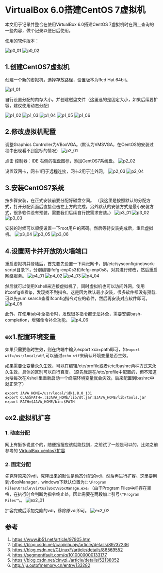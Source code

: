 # **VirtualBox 6.0搭建CentOS 7虚拟机**

本文用于记录并整合在使用VirtualBox 6.0搭建CentOS 7虚拟机时在网上查询的一些内容，做个记录以便日后使用。

使用的软件版本：

![p0_01](images/01/p0_01.png)
![p0_02](images/01/p0_02.png)

## **1.创建CentOS7虚拟机**

创建一个新的虚拟机，选择存放路径，设置版本为Red Hat 64bit。

![p1_01](images/01/p1_01.png)

自行设置分配的内存大小，并创建磁盘文件（这里选的是固定大小，如果后续要扩容，建议使用动态分配）

![p1_02](images/01/p1_02.png)
![p1_03](images/01/p1_03.png)
![p1_04](images/01/p1_04.png)
![p1_05](images/01/p1_05.png)
![p1_06](images/01/p1_06.png)

## **2.修改虚拟机配置**

调整Graphics Controller为VBoxVGA。(默认为VMSVGA，在CentOS的安装过程中出现看不到鼠标的情况）
![p2_01](images/01/p2_01.png)

点击 控制器：IDE 右侧的磁盘图标，添加CentOS7系统盘。
![p2_02](images/01/p2_02.png)

设置双网卡，网卡1用于远程连接，网卡2用于连外网。
![p2_03](images/01/p2_03.png)
![p2_04](images/01/p2_04.png)

## **3.安装CentOS7系统**

按步骤安装，在正式安装前要分配好磁盘空间。
（我这里是按照默认的分配方式，打开分配页面后直接点击左上方的完成。另外默认的安装方式是最小安装方式，很多软件没有预装，需要我们后续自行按需求安装。）
![p3_01](images/01/p3_01.png)
![p3_02](images/01/p3_02.png)
![p3_03](images/01/p3_03.png)

安装的时候可以顺便设置一下root用户的密码。然后等待安装完成后，重启虚拟机。
![p3_04](images/01/p3_04.png)
![p3_05](images/01/p3_05.png)
![p3_06](images/01/p3_06.png)

## **4.设置网卡并开放防火墙端口**

重启虚拟机并登陆后，首先要先设置一下两张网卡，到/etc/sysconfig/network-script目录下，分别编辑ifcfg-enp0s3和ifcfg-enp0s8，对其进行修改，然后重启网络服务。
![p4_01](images/01/p4_01.png)
![p4_02](images/01/p4_02.png)
![p4_03](images/01/p4_03.png)
![p4_04](images/01/p4_04.png)

然后就可以使用Xshell来连接虚拟机了，同时虚拟机也可以访问外网。使用ifconfig查看ip，发现找不到指令。这是因为默认最小安装，很多软件都没有预载,可以先yum search查看ifconfig指令对应的软件，然后再安装对应软件即可。
![p4_05](images/01/p4_05.png)

此外，在使用tab补全指令时，发现很多指令都无法补全，需要安装bash-completion，增强命令补全功能。
![p4_06](images/01/p4_06.png)

## **ex1.配置环境变量**

如果只需要临时生效，则在终端中输入export xxx=path即可，如```export wtf=/usr/local/wtf```,可以通过```echo wtf```来确认环境变量是否生效。

如果需要让变量永久生效，可以在编辑/etc/profile或者/etc/bashrc两种方式来永久生效，具体的区别可以自行百度。（原先我是在/etc/profile中配置的，但不知道为啥每次在Xshell里重新启动一个终端环境变量就会失效。后来配置到bashrc中就正常了）

```shell
export JAVA_HOME=/usr/local/jdk1.8.0_131
export CLASSPATH=.:$JAVA_HOME/lib/dt.jar:$JAVA_HOME/lib/tools.jar
export PATH=$JAVA_HOME/bin:$PATH
```

## **ex2.虚拟机扩容**

### **1. 动态分配**

网上有挺多说这个的，随便搜搜应该就能找到，之前试了一般是可以的。比如之前参考的
[VirtualBox centos7扩容](https://blog.csdn.net/cinvzi_/article/details/52138052)

### **2. 固定分配**

先克隆原来的vdi，克隆出来的默认是动态分配的vdi，然后再进行扩容。这里要用到vBoxManager，windows下默认位置为```C:\Program Files\Oracle\VirtualBox\VBoxManage.exe```。（由于Program Files中间存在空格，在执行时会判断为指令终止处，因此需要在两段加上引号```\"Program Files"\```。
![ex2_01](images/01/ex2_01.png)

扩容完成后添加克隆的vdi，移除原vdi即可。
![ex2_02](images/01/ex2_02.png)

## 参考

1. <https://www.jb51.net/article/97905.htm>
2. <https://blog.csdn.net/caojinhuajy/article/details/89737236>
3. <https://blog.csdn.net/CLinuxF/article/details/86569552>
4. <https://segmentfault.com/q/1010000000133177>
5. <https://blog.csdn.net/cinvzi_/article/details/52138052>
6. <http://ju.outofmemory.cn/entry/133282>
